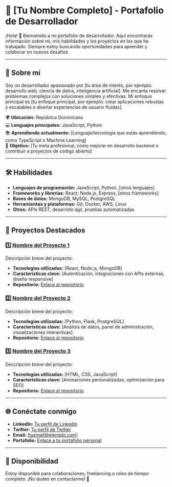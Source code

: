 # 🌟 [Tu Nombre Completo] - Portafolio de Desarrollador

¡Hola! 👋 Bienvenido a mi portafolio de desarrollador. Aquí encontrarás información sobre mí, mis habilidades y los proyectos en los que he trabajado. Siempre estoy buscando oportunidades para aprender y colaborar en nuevos desafíos.

---

## 🚀 Sobre mí
Soy un desarrollador apasionado por [tu área de interés, por ejemplo: desarrollo web, ciencia de datos, inteligencia artificial]. Me encanta resolver problemas complejos con soluciones simples y efectivas. Mi enfoque principal es [tu enfoque principal, por ejemplo: crear aplicaciones robustas y escalables o diseñar experiencias de usuario fluidas].

🌍 **Ubicación:** República Dominicana  
💻 **Lenguajes principales:** JavaScript, Python  
📚 **Aprendiendo actualmente:** [Lenguaje/tecnología que estás aprendiendo, como TypeScript o Machine Learning]  
🎯 **Objetivo:** [Tu meta profesional, como mejorar en desarrollo backend o contribuir a proyectos de código abierto]

---

## 🛠️ Habilidades
- **Lenguajes de programación:** JavaScript, Python, [otros lenguajes]
- **Frameworks y librerías:** React, Node.js, Express, [otros frameworks]
- **Bases de datos:** MongoDB, MySQL, PostgreSQL
- **Herramientas y plataformas:** Git, Docker, AWS, Linux
- **Otros:** APIs REST, desarrollo ágil, pruebas automatizadas

---

## 📂 Proyectos Destacados

### 1️⃣ [Nombre del Proyecto 1](https://github.com/tuusuario/proyecto1)
Descripción breve del proyecto:  
- **Tecnologías utilizadas:** [React, Node.js, MongoDB]  
- **Características clave:** [Autenticación, integraciones con APIs externas, diseño responsive]  
- **Repositorio:** [Enlace al repositorio](https://github.com/tuusuario/proyecto1)

### 2️⃣ [Nombre del Proyecto 2](https://github.com/tuusuario/proyecto2)
Descripción breve del proyecto:  
- **Tecnologías utilizadas:** [Python, Flask, PostgreSQL]  
- **Características clave:** [Análisis de datos, panel de administración, visualizaciones interactivas]  
- **Repositorio:** [Enlace al repositorio](https://github.com/tuusuario/proyecto2)

### 3️⃣ [Nombre del Proyecto 3](https://github.com/tuusuario/proyecto3)
Descripción breve del proyecto:  
- **Tecnologías utilizadas:** [HTML, CSS, JavaScript]  
- **Características clave:** [Animaciones personalizadas, optimización para SEO]  
- **Repositorio:** [Enlace al repositorio](https://github.com/tuusuario/proyecto3)

---

## 🌐 Conéctate conmigo

- **LinkedIn:** [Tu perfil de LinkedIn](https://linkedin.com/in/tuusuario)
- **Twitter:** [Tu perfil de Twitter](https://twitter.com/tuusuario)
- **Email:** [tuemail@ejemplo.com]
- **Portafolio:** [Enlace a tu portafolio personal](https://tuportafolio.com)

---

## 📅 Disponibilidad
Estoy disponible para colaboraciones, freelancing o roles de tiempo completo. ¡No dudes en contactarme! 🚀

